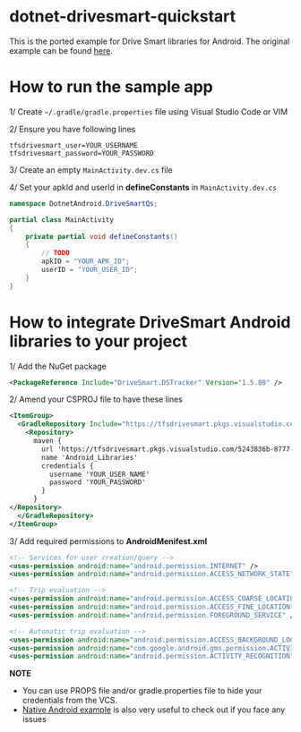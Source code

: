 # dotnet-drivesmart-quickstart

This is the ported example for Drive Smart libraries for Android. The original example can be found [here](https://github.com/DriveSmart-MobileTeam/dstracker_integration_sample).

# How to run the sample app

1/ Create `~/.gradle/gradle.properties` file using Visual Studio Code or VIM

2/ Ensure you have following lines
```
tfsdrivesmart_user=YOUR_USERNAME
tfsdrivesmart_password=YOUR_PASSWORD
```

3/ Create an empty `MainActivity.dev.cs` file

4/ Set your apkId and userId in **defineConstants** in `MainActivity.dev.cs`

```c#
namespace DotnetAndroid.DriveSmartQs;

partial class MainActivity
{ 
    private partial void defineConstants()
    {
        // TODO
        apkID = "YOUR_APK_ID";
        userID = "YOUR_USER_ID";
    }
}
```


# How to integrate DriveSmart Android libraries to your project

1/ Add the NuGet package

```xml
<PackageReference Include="DriveSmart.DSTracker" Version="1.5.80" />
```

2/ Amend your CSPROJ file to have these lines
```xml
<ItemGroup>
  <GradleRepository Include="https://tfsdrivesmart.pkgs.visualstudio.com/5243836b-8777-4cb6-aded-44ab518bc748/_packaging/Android_Libraries/maven/v1">
    <Repository>
      maven {
        url 'https://tfsdrivesmart.pkgs.visualstudio.com/5243836b-8777-4cb6-aded-44ab518bc748/_packaging/Android_Libraries/maven/v1'
        name 'Android_Libraries'
        credentials {
          username 'YOUR_USER_NAME'
          password 'YOUR_PASSWORD'
        }
      }
</Repository>
  </GradleRepository>
</ItemGroup>
```

3/ Add required permissions to **AndroidMenifest.xml**

```xml
<!-- Services for user creation/query -->
<uses-permission android:name="android.permission.INTERNET" />
<uses-permission android:name="android.permission.ACCESS_NETWORK_STATE" />

<!-- Trip evaluation -->
<uses-permission android:name="android.permission.ACCESS_COARSE_LOCATION" />
<uses-permission android:name="android.permission.ACCESS_FINE_LOCATION" />
<uses-permission android:name="android.permission.FOREGROUND_SERVICE" />

<!-- Automatic trip evaluation -->
<uses-permission android:name="android.permission.ACCESS_BACKGROUND_LOCATION" />
<uses-permission android:name="com.google.android.gms.permission.ACTIVITY_RECOGNITION" />
<uses-permission android:name="android.permission.ACTIVITY_RECOGNITION" />
```

**NOTE** 
- You can use PROPS file and/or gradle.properties file to hide your credentials from the VCS.
- [Native Android example](https://github.com/DriveSmart-MobileTeam/dstracker_integration_sample) is also very useful to check out if you face any issues